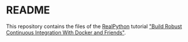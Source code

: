 # README

This repository contains the files of the [RealPython](https://realpython.com/) tutorial ["Build Robust Continuous Integration With Docker and Friends"](https://realpython.com/docker-continuous-integration/).